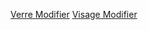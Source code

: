 [Verre Modifier](Fonctionnalités/USER%20STORIES/Inventaire_Magasin/Edition/ADT/Verre/Verre%20Modifier.md)
[Visage Modifier](Fonctionnalités/USER%20STORIES/Inventaire_Magasin/Edition/ADT/Visage/Visage%20Modifier.md)